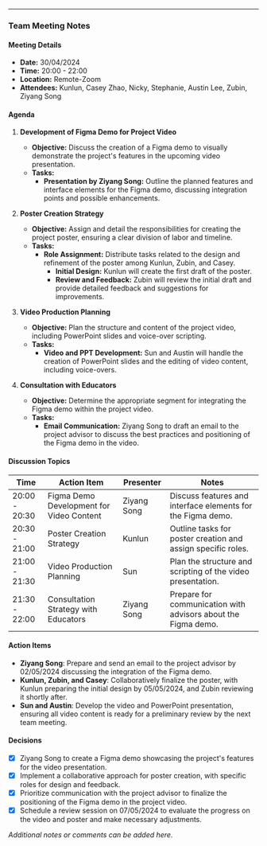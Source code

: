 ---

### Team Meeting Notes

#### Meeting Details
- **Date:** 30/04/2024
- **Time:** 20:00 - 22:00
- **Location:** Remote-Zoom
- **Attendees:** Kunlun, Casey Zhao, Nicky, Stephanie, Austin Lee, Zubin, Ziyang Song

#### Agenda
1. **Development of Figma Demo for Project Video**
   - **Objective:** Discuss the creation of a Figma demo to visually demonstrate the project's features in the upcoming video presentation.
   - **Tasks:**
     - **Presentation by Ziyang Song:** Outline the planned features and interface elements for the Figma demo, discussing integration points and possible enhancements.

2. **Poster Creation Strategy**
   - **Objective:** Assign and detail the responsibilities for creating the project poster, ensuring a clear division of labor and timeline.
   - **Tasks:**
     - **Role Assignment:** Distribute tasks related to the design and refinement of the poster among Kunlun, Zubin, and Casey.
       - **Initial Design:** Kunlun will create the first draft of the poster.
       - **Review and Feedback:** Zubin will review the initial draft and provide detailed feedback and suggestions for improvements.

3. **Video Production Planning**
   - **Objective:** Plan the structure and content of the project video, including PowerPoint slides and voice-over scripting.
   - **Tasks:**
     - **Video and PPT Development:** Sun and Austin will handle the creation of PowerPoint slides and the editing of video content, including voice-overs.

4. **Consultation with Educators**
   - **Objective:** Determine the appropriate segment for integrating the Figma demo within the project video.
   - **Tasks:**
     - **Email Communication:** Ziyang Song to draft an email to the project advisor to discuss the best practices and positioning of the Figma demo in the video.

#### Discussion Topics

| Time          | Action Item                              | Presenter   | Notes                                                         |
| ------------- | ---------------------------------------- | ----------- | ------------------------------------------------------------- |
| 20:00 - 20:30 | Figma Demo Development for Video Content | Ziyang Song | Discuss features and interface elements for the Figma demo.   |
| 20:30 - 21:00 | Poster Creation Strategy                 | Kunlun      | Outline tasks for poster creation and assign specific roles.  |
| 21:00 - 21:30 | Video Production Planning                | Sun         | Plan the structure and scripting of the video presentation.   |
| 21:30 - 22:00 | Consultation Strategy with Educators     | Ziyang Song | Prepare for communication with advisors about the Figma demo. |

#### Action Items 
- **Ziyang Song**: Prepare and send an email to the project advisor by 02/05/2024 discussing the integration of the Figma demo.
- **Kunlun, Zubin, and Casey**: Collaboratively finalize the poster, with Kunlun preparing the initial design by 05/05/2024, and Zubin reviewing it shortly after.
- **Sun and Austin**: Develop the video and PowerPoint presentation, ensuring all video content is ready for a preliminary review by the next team meeting.

#### Decisions 
- [x] Ziyang Song to create a Figma demo showcasing the project's features for the video presentation.
- [x] Implement a collaborative approach for poster creation, with specific roles for design and feedback.
- [x] Prioritize communication with the project advisor to finalize the positioning of the Figma demo in the project video.
- [x] Schedule a review session on 07/05/2024 to evaluate the progress on the video and poster and make necessary adjustments.

*Additional notes or comments can be added here.*

